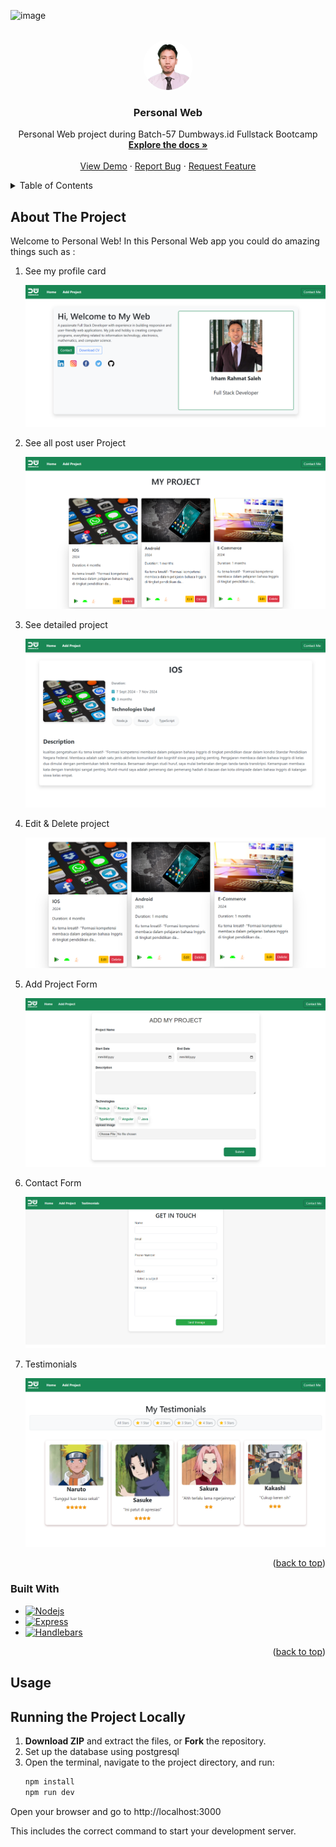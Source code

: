 <!-- Improved compatibility of back to top link: See: https://github.com/othneildrew/Best-README-Template/pull/73 -->
<a id="readme-top"></a>
<!--
*** Thanks for checking out the Best-README-Template. If you have a suggestion
*** that would make this better, please fork the repo and create a pull request
*** or simply open an issue with the tag "enhancement".
*** Don't forget to give the project a star!
*** Thanks again! Now go create something AMAZING! :D
-->



<!-- PROJECT SHIELDS -->
<!--
*** I'm using markdown "reference style" links for readability.
*** Reference links are enclosed in brackets [ ] instead of parentheses ( ).
*** See the bottom of this document for the declaration of the reference variables
*** for contributors-url, forks-url, etc. This is an optional, concise syntax you may use.
*** https://www.markdownguide.org/basic-syntax/#reference-style-links
-->
![image](https://github.com/user-attachments/assets/c6ea709f-709e-4fb2-9b0f-c08617d83432)




<!-- PROJECT LOGO -->
<br />
<div align="center">
  <a href="https://github.com/Irhamrahmatsaleh/b57personalweb">
    <img src="https://github.com/Irhamrahmatsaleh/b57personalweb/blob/main/assets/img/icon/1720260976635-fotor-bg-remover-2024091121330.png" style="border-radius: 50%; width: 80px; height: 80px;" alt="Logo">
  </a>
</div>

<h3 align="center">Personal Web</h3>

  <p align="center">
    Personal Web project during Batch-57 Dumbways.id Fullstack Bootcamp
    <br />
    <a href="https://github.com/Irhamrahmatsaleh/b57personalweb"><strong>Explore the docs »</strong></a>
    <br />
    <br />
    <a href="https://github.com/Irhamrahmatsaleh/b57personalweb">View Demo</a>
    ·
    <a href="#">Report Bug</a>
    ·
    <a href="#">Request Feature</a>
  </p>
</div>



<!-- TABLE OF CONTENTS -->
<details>
  <summary>Table of Contents</summary>
  <ol>
    <li>
      <a href="#about-the-project">About The Project</a>
      <ul>
        <li><a href="#built-with">Built With</a></li>
      </ul>
    </li>
    <li><a href="#usage">Usage</a></li>
    <li><a href="#contributing">Contributing</a></li>
    <li><a href="#contact">Contact</a></li>
  </ol>
</details>



<!-- ABOUT THE PROJECT -->
## About The Project
Welcome to Personal Web!
In this Personal Web app you could do amazing things such as :
<ol>
<li>See my profile card</li>

![image](https://github.com/Irhamrahmatsaleh/b57personalweb/blob/main/assets/img/project-img/HOME.png)

<li>See all post user Project</li>

![image](https://github.com/Irhamrahmatsaleh/b57personalweb/blob/main/assets/img/project-img/USER-PROJECT.png)

<li>See detailed project</li>

![image](https://github.com/Irhamrahmatsaleh/b57personalweb/blob/main/assets/img/project-img/projectDetailNew.png)

<li>Edit & Delete project</li>

![image](https://github.com/Irhamrahmatsaleh/b57personalweb/blob/main/assets/img/project-img/EDIT%26DELETE.png)

<li>Add Project Form</li>

![image](https://github.com/Irhamrahmatsaleh/b57personalweb/blob/main/assets/img/project-img/ADD-PROJECT.png)

<li>Contact Form</li>

![image](https://github.com/Irhamrahmatsaleh/b57personalweb/blob/main/assets/img/project-img/CONTACT-FORM.png)

<li>Testimonials</li>

![image](https://github.com/Irhamrahmatsaleh/b57personalweb/blob/main/assets/img/project-img/testimonials.png)

</ol>
<p align="right">(<a href="#readme-top">back to top</a>)</p>

### Built With

* [![Nodejs][Nodejs-logo]][Nodejs-url]
* [![Express][Express-logo]][Express-url]
* [![Handlebars][Hbs-logo]][Hbs-url]


<p align="right">(<a href="#readme-top">back to top</a>)</p>

<!-- USAGE EXAMPLES -->
## Usage
## Running the Project Locally

1. **Download ZIP** and extract the files, or **Fork** the repository.
3. Set up the database using postgresql
3. Open the terminal, navigate to the project directory, and run:
   ```bash
   npm install
   npm run dev
<!--       -->
   Open your browser and go to http://localhost:3000

This includes the correct command to start your development server.


<!-- Logo Definitions -->
[Nodejs-logo]: https://img.shields.io/badge/Node.js-43853d?style=for-the-badge&logo=node.js&logoColor=white
[Nodejs-url]: https://nodejs.org/
[Express-logo]: https://img.shields.io/badge/Express.js-404D59?style=for-the-badge
[Express-url]: https://expressjs.com/
[Hbs-logo]: https://img.shields.io/badge/Handlebars.js-f0772b?style=for-the-badge&logo=handlebars.js&logoColor=white
[Hbs-url]: https://handlebarsjs.com/

